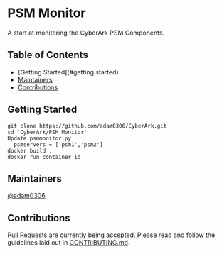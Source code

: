 # PSM Monitor <!-- omit in toc -->

A start at monitoring the CyberArk PSM Components.

## Table of Contents <!-- omit in toc -->

- [Getting Started](#getting started)
- [Maintainers](#maintainers)
- [Contributions](#contributions)


## Getting Started

```
git clone https://github.com/adam0306/CyberArk.git
cd 'CyberArk/PSM Monitor'
Update psmmonitor.py
  psmservers = ['psm1','psm2']
docker build .
docker run container_id
```

## Maintainers

[@adam0306](https://github.com/adam0306)

<!-- I'm "stealing" this from "that guy"
[![Buy me a coffee][buymeacoffee-shield]][buymeacoffee]
[buymeacoffee]: https://www.buymeacoffee.com/infamousjoeg
[buymeacoffee-shield]: https://www.buymeacoffee.com/assets/img/custom_images/orange_img.png
-->
## Contributions

Pull Requests are currently being accepted.  Please read and follow the guidelines laid out in [CONTRIBUTING.md]().
